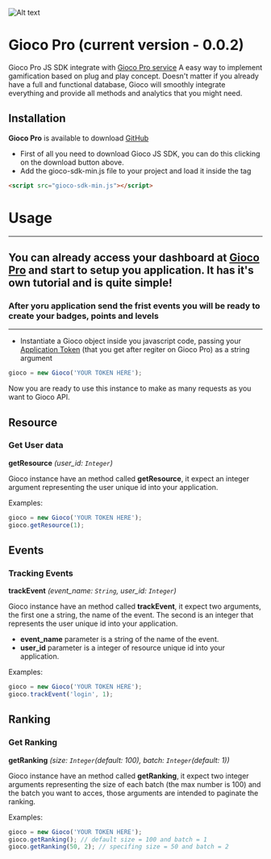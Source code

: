 ![Alt text](http://gioco.pro/wp-content/uploads/2014/09/logo_small2.png "A gamification js sdk Gioco Pro")

# Gioco Pro (current version - 0.0.2)
Gioco Pro JS SDK integrate with [Gioco Pro service](http://www.gioco.pro)
A easy way to implement gamification based on plug and play concept. Doesn't matter if you already have a full and functional database, Gioco will smoothly integrate everything and provide all methods and analytics that you might need.

## Installation

**Gioco Pro** is available to download [GitHub](https://raw.githubusercontent.com/GiocoApp/gioco-js-sdk/master/gioco-min.js)

- First of all you need to download Gioco JS SDK, you can do this clicking on the download button above.
- Add the gioco-sdk-min.js file to your project and load it inside the <head> tag

```html
<script src="gioco-sdk-min.js"></script>
```

# Usage

-----------

## You can already access your dashboard at [Gioco Pro](http://app.gioco.pro) and start to setup you application. It has it's own tutorial and is quite simple!

### After yoru application send the frist events you will be ready to create your badges, points and levels

-----------


- Instantiate a Gioco object inside you javascript code, passing your [Application Token](http://app.gioco.pro) (that you get after regiter on Gioco Pro) as a string argument

```javascript
gioco = new Gioco('YOUR TOKEN HERE');
```

Now you are ready to use this instance to make as many requests as you want to Gioco API.

## Resource

### Get User data
**getResource** *(user_id: ```Integer```)*

Gioco instance have an method called **getResource**, it expect an integer argument representing the user unique id into your application.

Examples:

```javascript
gioco = new Gioco('YOUR TOKEN HERE');
gioco.getResource(1);
```

## Events

### Tracking Events
**trackEvent** *(event_name: ```String```, user_id: ```Integer```)*

Gioco instance have an method called **trackEvent**, it expect two arguments, the first one a string, the name of the event. The second is an integer that represents the user unique id into your application.

- **event_name** parameter is a string of the name of the event.
- **user_id** parameter is a integer of resource unique id into your application.


Examples:

```javascript
gioco = new Gioco('YOUR TOKEN HERE');
gioco.trackEvent('login', 1);
```

## Ranking

### Get Ranking
**getRanking** *(size: ```Integer```(default: 100), batch: ```Integer```(default: 1))*

Gioco instance have an method called **getRanking**, it expect two integer arguments representing the size of each batch (the max number is 100) and the batch you want to acces, those arguments are intended to paginate the ranking.

Examples:

```javascript
gioco = new Gioco('YOUR TOKEN HERE');
gioco.getRanking(); // default size = 100 and batch = 1
gioco.getRanking(50, 2); // specifing size = 50 and batch = 2
```